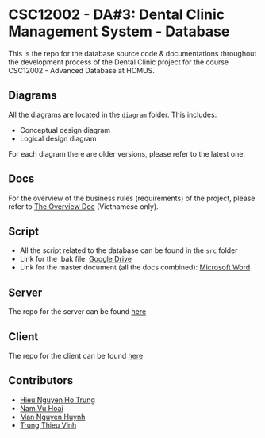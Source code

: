 # CSC12002 - DA#3: Dental Clinic Management System - Database

This is the repo for the database source code & documentations throughout the development process of the Dental Clinic project for the course CSC12002 - Advanced Database at HCMUS.

## Diagrams

All the diagrams are located in the `diagram` folder. This includes:

- Conceptual design diagram
- Logical design diagram

For each diagram there are older versions, please refer to the latest one.

## Docs

For the overview of the business rules (requirements) of the project, please refer to [The Overview Doc](docs/da3-overview.md) (Vietnamese only).

## Script

- All the script related to the database can be found in the `src` folder
- Link for the .bak file: [Google Drive](https://drive.google.com/file/d/1foI0dIq-1d9stD2lE6_UQ_MHYcuV4U0c/view?usp=sharing)
- Link for the master document (all the docs combined): [Microsoft Word](https://studenthcmusedu-my.sharepoint.com/:w:/g/personal/20126038_student_hcmus_edu_vn/EX75X6yCZBJJl8BJ9sE50eIB00rIrXb-2jooJzEpkflm0w?e=JnVk3e)

## Server

The repo for the server can be found [here](https://github.com/nhthieu/dental-clinic-server)

## Client

The repo for the client can be found [here](https://github.com/nhthieu/dental-clinic-client)

## Contributors

- [Hieu Nguyen Ho Trung](https://github.com/nhthieu)
- [Nam Vu Hoai](https://github.com/namhoai1109)
- [Man Nguyen Huynh](https://github.com/nhman2002)
- [Trung Thieu Vinh](https://github.com/tvtrungg)
